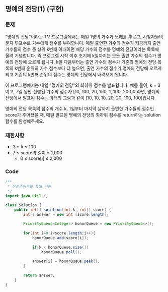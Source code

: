 ## 명예의 전당(1) (구현)

### 문제

"명예의 전당"이라는 TV 프로그램에서는 매일 1명의 가수가 노래를 부르고, 시청자들의 문자 투표수로 가수에게 점수를 부여합니다. 매일 출연한 가수의 점수가 지금까지 출연 가수들의 점수 중 상위 k번째 이내이면 해당 가수의 점수를 명예의 전당이라는 목록에 올려 기념합니다. 즉 프로그램 시작 이후 초기에 k일까지는 모든 출연 가수의 점수가 명예의 전당에 오르게 됩니다. k일 다음부터는 출연 가수의 점수가 기존의 명예의 전당 목록의 k번째 순위의 가수 점수보다 더 높으면, 출연 가수의 점수가 명예의 전당에 오르게 되고 기존의 k번째 순위의 점수는 명예의 전당에서 내려오게 됩니다.

이 프로그램에서는 매일 "명예의 전당"의 최하위 점수를 발표합니다. 예를 들어, k = 3이고, 7일 동안 진행된 가수의 점수가 [10, 100, 20, 150, 1, 100, 200]이라면, 명예의 전당에서 발표된 점수는 아래의 그림과 같이 [10, 10, 10, 20, 20, 100, 100]입니다.

명예의 전당 목록의 점수의 개수 k, 1일부터 마지막 날까지 출연한 가수들의 점수인 score가 주어졌을 때, 매일 발표된 명예의 전당의 최하위 점수를 return하는 solution 함수를 완성해주세요.



### 제한사항

- 3 ≤ k ≤ 100
- 7 ≤ score의 길이 ≤ 1,000
	- 0 ≤ score[i] ≤ 2,000

### Code

```java
/**
 * 우선순위큐를 통해 구현
 */
import java.util.*;

class Solution {
    public int[] solution(int k, int[] score) {
        int[] answer = new int [score.length];
        
        PriorityQueue<Integer> honorQueue = new PriorityQueue<>();
        
        for(int i=0;i<score.length;i++){
            honorQueue.add(score[i]);
            
            if(k < honorQueue.size())
                honorQueue.poll();
            
            answer[i] = honorQueue.peek();
        }
        
        return answer;
    }
}
```

